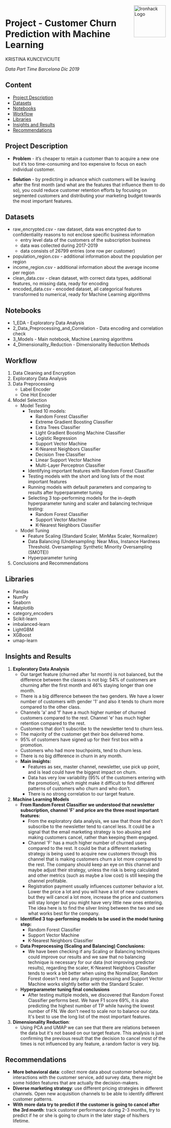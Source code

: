 <img src="https://bit.ly/2VnXWr2" alt="Ironhack Logo" width="100" align="right"/>


#   Project - Customer Churn Prediction with Machine Learning

KRISTINA KUNCEVICIUTE

*Data Part Time Barcelona Dic 2019*


## Content
- [Project Description](#project)
- [Datasets](#datasets)
- [Notebooks](#notebooks)
- [Workflow](#workflow)
- [Libraries](#libraries)
- [Insights and Results](#results)
- [Recommendations](#recommendations)

<a name="project"></a>

## Project Description

- **Problem** - it’s cheaper to retain a customer than to acquire a new one but it’s too time-consuming and too expensive to focus on each individual customer. 

- **Solution** - by predicting in advance which customers will be leaving after the first month (and what are the features that influence them to do so), you could reduce customer retention efforts by focusing on segmented customers and distributing your marketing budget towards the most important features.

<a name="datasets"></a>

## Datasets

- raw_encrypted.csv - raw dataset, data was encrypted due to confidentiality reasons to not enclose specific business information
    - entry level data of the customers of the subscription business
    - data was collected during 2017-2019
    - data consists of 26799 entries (one row per customer)
- population_region.csv - additional information about the population per region
- income_region.csv - additional information about the average income per region
- clean_data.csv - clean dataset, with correct data types, additional features, no missing data, ready for encoding
- encoded_data.csv - encoded dataset, all categorical features transformed to numerical, ready for Machine Learning algorithms

<a name="notebooks"></a>

## Notebooks

- 1_EDA - Exploratory Data Analysis
- 2_Data_Preprocessing_and_Correlation - Data encoding and correlation check
- 3_Models - Main notebook, Machine Learning algorithms
- 4_Dimensionality_Reduction - Dimensionality Reduction Methods

<a name="workflow"></a>

## Workflow

1. Data Cleaning and Encryption
2. Exploratory Data Analysis
3. Data Preprocessing
    - Label Encoder
    - One Hot Encoder
4. Model Selection
    - Model Testing
        - Tested 10 models:
            - Random Forest Classifier
            - Extreme Gradient Boosting Classifier
            - Extra Trees Classifier
            - Light Gradient Boosting Machine Classifier
            - Logistic Regression 
            - Support Vector Machine
            - K-Nearest Neighbors Classifier
            - Decision Tree Classifier
            - Linear Support Vector Machine
            - Multi-Layer Perceptron Classifier
        - Identifying important features with Random Forest Classifier
        - Testing models with the short and long lists of the most important features
        - Running models with default parameters and comparing to results after hyperparameter tuning
        - Selecting 3 top-performing models for the in-depth hyperparameter tuning and scaler and balancing technique testing:
            - Random Forest Classifier
            - Support Vector Machine
            - K-Nearest Neighbors Classifier        
    - Model Tuning
        - Feature Scaling (Standard Scaler, MinMax Scaler, Normalizer)
        - Data Balancing (Undersampling: Near Miss, Instance Hardness Threshold. Oversampling: Synthetic Minority Oversampling (SMOTE))
        - Hyperparameter tuning
5. Conclusions and Recommendations

<a name="libraries"></a>

## Libraries

- Pandas
- NumPy
- Seaborn
- Matplotlib
- category_encoders
- Scikit-learn
- imbalanced-learn
- LightGBM
- XGBoost
- umap-learn
 
<a name="results"></a>

## Insights and Results

1. **Exploratory Data Analysis**
    - Our target feature (churned after 1st month) is not balanced, but the difference between the classes is not big: 54% of customers are churning after the first month and 46% staying longer than one month.
    - There is a big difference between the two genders. We have a lower number of customers with gender '1' and also it tends to churn more compared to the other class.
    - Channels 'a' and 'f' have a much higher number of churned customers compared to the rest. Channel 'e' has much higher retention compared to the rest.
    - Customers that don't subscribe to the newsletter tend to churn less.
    - The majority of the customer get their box delivered home. 
    - 95% of customers have signed up for their first box with a promotion.
    - Customers who had more touchpoints, tend to churn less.
    - There is no big difference in churn in any month.
    - **Main insights:**
        - Features as sex, master channel, newsletter, use pick up point, and is lead could have the biggest impact on churn. 
        - Data has very low variability (95% of the customers entering with the promotion), which might make it difficult to find different patterns of customers who churn and who don't.
        - There is no strong correlation to our target feature.
 2. **Machine Learning Models**
     - **From Random Forest Classifier we understood that newsletter subscription,  channel 'F' and price are the three most important features:**
         - From the exploratory data analysis, we saw that those that don't subscribe to the newsletter tend to cancel less. It could be a signal that the email marketing strategy is too abusing and making customers cancel, rather than keeping them engaged.
         - Channel 'F' has a much higher number of churned users compared to the rest. It could be that a different marketing strategy is being used to acquire new customers through this channel that is making customers churn a lot more compared to the rest. The company should keep an eye on this channel and maybe adjust their strategy, unless the risk is being calculated and other metrics (such as maybe a low cost) is still keeping the channel profitable.
         - Registration payment usually influences customer behavior a lot. Lower the price a lot and you will have a lot of new customers but they will cancel a lot more, increase the price and customers will stay longer but you might have very little new ones entering. The idea here is to find the silver lining between the two and see what works best for the company.
    - **Identified 3 top-performing models to be used in the model tuning step:**
        - Random Forest Classifier
        - Support Vector Machine
        - K-Nearest Neighbors Classifier
    - **Data Preprocessing (Scaling and Balancing) Conclusions:**
        - We have been checking if any Scaling or Balancing techniques could improve our results and we saw that no balancing technique is necessary for our data (not improving predictor results), regarding the scaler, K-Nearest Neighbors Classifier tends to work a bit better when using the Normalizer, Random Forest doesn't need any data preprocessing and Support Vector Machine works slightly better with the Standard Scaler.
    - **Hyperparameter tuning final conclusions**
        - After testing multiple models, we discovered that Random Forest Classifier performs best. We have F1 score 69%, it is also predicting the highest number of TP while having the lowest number of FN. We don't need to scale nor to balance our data. It's best to use the long list of the most important features.    
3. **Dimensionality Reduction**:
    - Using PCA and UMAP we can see that there are relations between the data but it's not based on our target feature. This analysis is just confirming the previous result that the decision to cancel most of the times is not influenced by any feature, a random factor is very big.
 
<a name="recommendations"></a> 

## Recommendations
 
 - **More behavioral data**: collect more data about customer behavior, interactions with the customer service, add survey data, there might be some hidden features that are actually the decision-makers.
- **Diverse marketing strategy**: use different pricing strategies in different channels. Open new acquisition channels to be able to identify different customer patterns.
- **With more data try to predict if the customer is going to cancel after the 3rd month**: track customer performance during 2-3 months, try to predict if he or she is going to churn in the later stage of his/hers lifetime. 